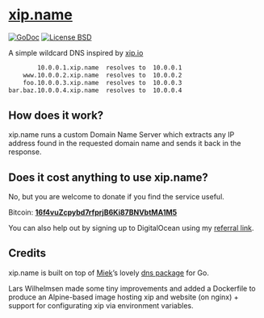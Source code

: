 [xip.name](http://xip.name/)
========

[![GoDoc](https://img.shields.io/badge/godoc-reference-blue.svg?style=flat)](https://godoc.org/github.com/larsw/xip.name)
[![License BSD](https://img.shields.io/badge/license-BSD-lightgrey.svg?style=flat)](https://github.com/peterhellberg/xip.name/blob/master/LICENSE)

A simple wildcard DNS inspired by [xip.io](http://xip.io/)

```bash
        10.0.0.1.xip.name  resolves to  10.0.0.1
    www.10.0.0.2.xip.name  resolves to  10.0.0.2
    foo.10.0.0.3.xip.name  resolves to  10.0.0.3
bar.baz.10.0.0.4.xip.name  resolves to  10.0.0.4
```

## How does it work?

xip.name runs a custom Domain Name Server which extracts any IP address found
in the requested domain name and sends it back in the response.

## Does it cost anything to use xip.name?

No, but you are welcome to donate if you find the service useful.

Bitcoin: **[16f4vuZcpybd7rfprjB6Ki87BNVbtMA1M5](https://blockchain.info/address/16f4vuZcpybd7rfprjB6Ki87BNVbtMA1M5)**

You can also help out by signing up to DigitalOcean using my [referral link](https://www.digitalocean.com/?refcode=cd245791f86e).

## Credits

xip.name is built on top of [Miek](http://miek.nl)’s lovely [dns package](https://github.com/miekg/dns) for Go.

Lars Wilhelmsen made some tiny improvements and added a Dockerfile to produce
an Alpine-based image hosting xip and website (on nginx) + support for
configurating xip via environment variables.

